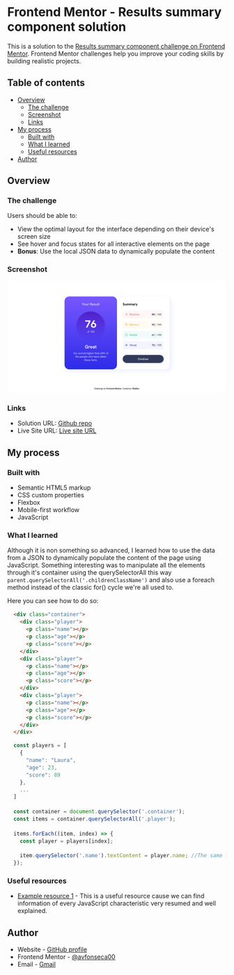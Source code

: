 # Frontend Mentor - Results summary component solution

This is a solution to the [Results summary component challenge on Frontend Mentor](https://www.frontendmentor.io/challenges/results-summary-component-CE_K6s0maV). Frontend Mentor challenges help you improve your coding skills by building realistic projects. 

## Table of contents

- [Overview](#overview)
  - [The challenge](#the-challenge)
  - [Screenshot](#screenshot)
  - [Links](#links)
- [My process](#my-process)
  - [Built with](#built-with)
  - [What I learned](#what-i-learned)
  - [Useful resources](#useful-resources)
- [Author](#author)

## Overview

### The challenge

Users should be able to:

- View the optimal layout for the interface depending on their device's screen size
- See hover and focus states for all interactive elements on the page
- **Bonus**: Use the local JSON data to dynamically populate the content

### Screenshot

![](./screenshot.png)

### Links

- Solution URL: [Github repo](https://github.com/avfonseca00/FrontendMentor/tree/main/results-summary-component-main)
- Live Site URL: [Live site URL](https://your-live-site-url.com)

## My process

### Built with

- Semantic HTML5 markup
- CSS custom properties
- Flexbox
- Mobile-first workflow
- JavaScript

### What I learned

Although it is non something so advanced, I learned how to use the data from a JSON to dynamically populate the content of the page using JavaScript. Something interesting was to manipulate all the elements through it's container using the querySelectorAll this way ```parent.querySelectorAll('.childrenClassName')``` and also use a foreach method instead of the classic for() cycle we're all used to.

Here you can see how to do so:

```html
  <div class="container">
    <div class="player">
      <p class="name"></p>
      <p class="age"></p>
      <p class="score"></p>
    </div>
    <div class="player">
      <p class="name"></p>
      <p class="age"></p>
      <p class="score"></p>
    </div>
    <div class="player">
      <p class="name"></p>
      <p class="age"></p>
      <p class="score"></p>
    </div>
  </div>
```

```js
  const players = [
    {
      "name": "Laura",
      "age": 23,
      "score": 89
    },
    ...
  ]

  const container = document.querySelector('.container');
  const items = container.querySelectorAll('.player');

  items.forEach((item, index) => {
    const player = players[index];

    item.querySelector('.name').textContent = player.name; //The same for the other elements
  });

```

### Useful resources

- [Example resource 1](https://www.goalkicker.com/JavaScriptBook) - This is a useful resource cause we can find information of every JavaScript characteristic very resumed and well explained.

## Author

- Website - [GitHub profile](https://github.com/avfonseca00)
- Frontend Mentor - [@avfonseca00](https://www.frontendmentor.io/profile/avfonseca00)
- Email - [Gmail](mailto:avfonseca00@gmail.com)